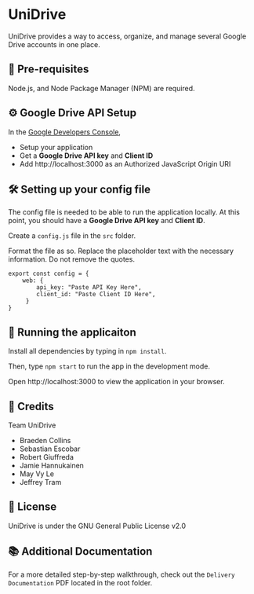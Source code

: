 # UniDrive
UniDrive provides a way to access, organize, and manage several Google Drive accounts in one place.

## 📑 Pre-requisites
Node.js, and Node Package Manager (NPM) are required.

## ⚙ Google Drive API Setup
In the [Google Developers Console](https://console.developers.google.com/),
- Setup your application
- Get a **Google Drive API key** and **Client ID**
- Add http://localhost:3000 as an Authorized JavaScript Origin URI

## 🛠 Setting up your config file
The config file is needed to be able to run the application locally. At this point, you should have a **Google Drive API key** and **Client ID**.

Create a `config.js` file in the `src` folder.

Format the file as so. Replace the placeholder text with the necessary information. Do not remove the quotes.
```
export const config = {
    web: {
        api_key: "Paste API Key Here",
        client_id: "Paste Client ID Here",
     }
}
```

## 🚀 Running the applicaiton
Install all dependencies by typing in `npm install`.

Then, type `npm start` to run the app in the development mode.

Open http://localhost:3000 to view the application in your browser.

## 🌟 Credits
Team UniDrive
- Braeden Collins
- Sebastian Escobar
- Robert Giuffreda
- Jamie Hannukainen
- May Vy Le
- Jeffrey Tram

## 📜 License
UniDrive is under the GNU General Public License v2.0

## 📚 Additional Documentation
For a more detailed step-by-step walkthrough, check out the `Delivery Documentation` PDF located in the root folder.
